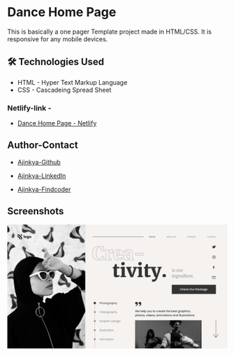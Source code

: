 # Dance Home Page

This is basically a one pager Template project made in HTML/CSS.
It is responsive for any mobile devices.

## 🛠 Technologies Used

- HTML - Hyper Text Markup Language
- CSS - Cascadeing Spread Sheet

### Netlify-link -

- [Dance Home Page - Netlify](https://html-css-project014.netlify.app/)

## Author-Contact

- [Ajinkya-Github](https://github.com/AjinkyaVeer007)

- [Ajinkya-LinkedIn](https://www.linkedin.com/in/ajinkya-veer-0ba100238/)

- [Ajinkya-Findcoder](https://www.findcoder.io/u/ajinkya_veer)

## Screenshots

![img!](thumbnail.png)
